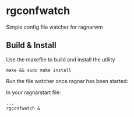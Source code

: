 # rgconfwatch
Simple config file watcher for ragnarwm

## Build & Install
Use the makefile to build and install the utility
```console
make && sudo make install
```

Run the file watcher once ragnar has been started:

In your ragnarstart file: 
```console
...
rgconfwatch &
```
